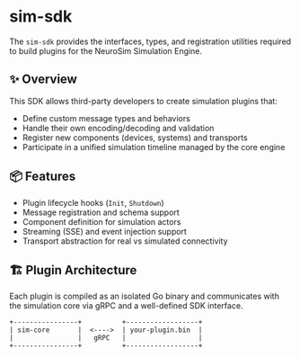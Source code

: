 # sim-sdk

The `sim-sdk` provides the interfaces, types, and registration utilities required to build plugins for the NeuroSim Simulation Engine.

## ✨ Overview

This SDK allows third-party developers to create simulation plugins that:

- Define custom message types and behaviors
- Handle their own encoding/decoding and validation
- Register new components (devices, systems) and transports
- Participate in a unified simulation timeline managed by the core engine

## 📦 Features

- Plugin lifecycle hooks (`Init`, `Shutdown`)
- Message registration and schema support
- Component definition for simulation actors
- Streaming (SSE) and event injection support
- Transport abstraction for real vs simulated connectivity

## 🏗️ Plugin Architecture

Each plugin is compiled as an isolated Go binary and communicates with the simulation core via gRPC and a well-defined SDK interface.

```text
+----------------+          +------------------+
| sim-core       |  <---->  | your-plugin.bin  |
|                |   gRPC   |                  |
+----------------+          +------------------+